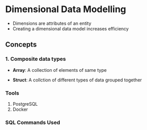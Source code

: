 # Dimensional Data Modelling
- Dimensions are attributes of an entity
- Creating a dimensional data model increases efficiency

## Concepts
### 1. **Composite data types** 
- **Array**: A collection of elements of same type

- **Struct**: A collction of different types of data grouped together

### Tools
1. PostgreSQL
2. Docker

### SQL Commands Used
